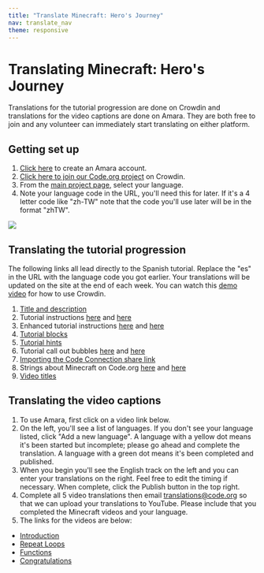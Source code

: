 ```yaml
---
title: "Translate Minecraft: Hero's Journey"
nav: translate_nav
theme: responsive
---
```


# Translating Minecraft: Hero's Journey
Translations for the tutorial progression are done on Crowdin and translations for the video captions are done on Amara. They are both free to join and any volunteer can immediately start translating on either platform.

## Getting set up

1. [Click here](https://amara.org/en/auth/login/?next=/) to create an Amara account.
1. [Click here to join our Code.org project](https://crowdin.com/project/codeorg) on Crowdin.
1. From the [main project page](https://crowdin.com/project/codeorg), select your language.
1. Note your language code in the URL, you'll need this for later. If it's a 4 letter code like "zh-TW" note that the code you'll use later will be in the format "zhTW".

<img src="/images/fit-500/translate-find-code.jpg" style="max-width: 100%;"> 

## Translating the tutorial progression
The following links all lead directly to the Spanish tutorial. Replace the "es" in the URL with the language code you got earlier. Your translations will be updated on the site at the end of each week. You can watch this [demo video](/files/crowdin.swf) for how to use Crowdin.

1. [Title and description](https://crowdin.com/translate/codeorg/63/enus-es#q=Hero)
1. Tutorial instructions [here](https://crowdin.com/translate/codeorg/318/enus-es#q=MC_HOC_2017) and [here](https://crowdin.com/translate/codeorg/318/enus-es#q=Function+intro+Ryan)
1. Enhanced tutorial instructions [here](https://crowdin.com/translate/codeorg/551/enus-es#q=MC_HOC_2017) and [here](https://crowdin.com/translate/codeorg/551/enus-es#q=Function+intro+Ryan)
1. [Tutorial blocks](https://crowdin.com/translate/codeorg/527/enus-es)
1. [Tutorial hints](https://crowdin.com/translate/codeorg/552/enus-es#q=MC_HOC_2017)
1. Tutorial call out bubbles [here](https://crowdin.com/translate/codeorg/553/enus-es#q=MC_HOC_2017) and [here](https://crowdin.com/translate/codeorg/553/enus-es#q=Function_intro_Ryan_1)
1. [Importing the Code Connection share link](https://crowdin.com/translate/codeorg/40/enus-es#q=import)
1. Strings about Minecraft on Code.org [here](https://crowdin.com/translate/codeorg/56/enus-es#q=minecraft) and [here](https://crowdin.com/translate/codeorg/56/enus-es#q=mc)
1. [Video titles](https://crowdin.com/translate/codeorg/41/enus-es#q=mc_2017)

## Translating the video captions

1. To use Amara, first click on a video link below.
1. On the left, you'll see a list of languages. If you don't see your language listed, click "Add a new language". A language with a yellow dot means it's been started but incomplete; please go ahead and complete the translation. A language with a green dot means it's been completed and published.
1. When you begin you'll see the English track on the left and you can enter your translations on the right. Feel free to edit the timing if necessary. When complete, click the Publish button in the top right.
1. Complete all 5 video translations then email translations@code.org so that we can upload your translations to YouTube. Please include that you completed the Minecraft videos and your language.
1. The links for the videos are below:
  * [Introduction](https://amara.org/en/videos/ovVQrWjyNC6w/info/minecraft-hour-of-code-heros-journey/)
  * [Repeat Loops](https://amara.org/en/videos/wDtYZTUEVNsa/info/minecraft-hour-of-code-repeat-loops/)
  * [Functions](https://amara.org/en/videos/BrPCD02tFRmk/info/minecraft-hour-of-code-functions/)
  * [Congratulations](https://amara.org/en/videos/5zJuHLxHUwcC/info/minecraft-hour-of-code-congratulations/)
